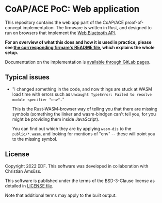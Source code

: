 CoAP/ACE PoC: Web application
=============================

This repository contains the web app part of the CoAP/ACE proof-of-concept implementation.
The firmware is written in Rust,
and designed to run on browsers that implement the [Web Bluetooth API].

[Web Bluetooth API]: https://webbluetoothcg.github.io/web-bluetooth/

**For an overview of what this does
and how it is used in practice, please see
[the corrresponding firmare's README file],
which explains the whole setup.**

Documentation on the implementation is [available through GitLab pages].

[the corrresponding firmare's README file]: https://gitlab.com/oscore/coap-ace-poc-firmware/-/blob/main/README.md
[available through GitLab pages]: https://oscore.gitlab.io/coap-ace-poc-webapp/doc/coap_ace_poc_webapp/

Typical issues
--------------

* "I changed something in the code, and now things are stuck at WASM load time with errors such as `Uncaught TypeError: Failed to resolve module specifier "env".`"

  This is the Rust-WASM-browser way of telling you that there are missing symbols
  (something the linker and wasm-bindgen can't tell you, for you might be providing them inside JavaScript).

  You can find out which they are by applying `wasm-dis` to the `public/*.wasm`, and looking for mentions of "env" -- these will point you to the missing symbol.

License
-------

Copyright 2022 EDF. This software was developed in collaboration with Christian Amsüss.

This software is published under the terms of the BSD-3-Clause license
as detailed in [LICENSE file](LICENSE.md).

Note that additional terms may apply to the built output.
